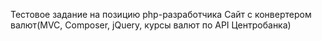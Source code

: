 Тестовое задание на позицию php-разработчика
Сайт с конвертером валют(MVC, Composer, jQuery, курсы валют по API Центробанка)
